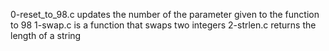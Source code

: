 0-reset_to_98.c updates the number of the parameter given to the function to 98
1-swap.c is a function that swaps two integers
2-strlen.c returns the length of a string
